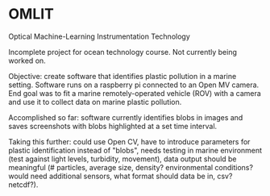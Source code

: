 # OMLIT
Optical Machine-Learning Instrumentation Technology

Incomplete project for ocean technology course. Not currently being worked on.

Objective: create software that identifies plastic pollution in a marine setting. Software runs on a raspberry pi connected to an Open MV camera. End goal was to fit a marine remotely-operated vehicle (ROV) with a camera and use it to collect data on marine plastic pollution. 

Accomplished so far: software currently identifies blobs in images and saves screenshots with blobs highlighted at a set time interval. 

Taking this further: could use Open CV, have to introduce parameters for plastic identification instead of "blobs", needs testing in marine environment (test against light levels, turbidity, movement), data output should be meaningful (# particles, average size, density? environmental conditions? would need additional sensors, what format should data be in, csv? netcdf?). 
